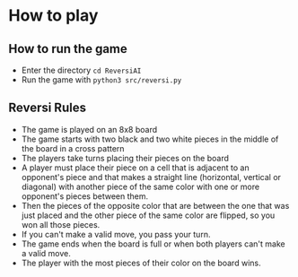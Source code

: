 # How to play

## How to run the game

- Enter the directory `cd ReversiAI`
- Run the game with `python3 src/reversi.py`

## Reversi Rules

- The game is played on an 8x8 board
- The game starts with two black and two white pieces in the middle of the board in a cross pattern
- The players take turns placing their pieces on the board
- A player must place their piece on a cell that is adjacent to an opponent's piece and that makes a straight line (horizontal, vertical or diagonal) with another piece of the same color with one or more opponent's pieces between them.
- Then the pieces of the opposite color that are between the one that was just placed and the other piece of the same color are flipped, so you won all those pieces.
- If you can't make a valid move, you pass your turn.
- The game ends when the board is full or when both players can't make a valid move.
- The player with the most pieces of their color on the board wins.

